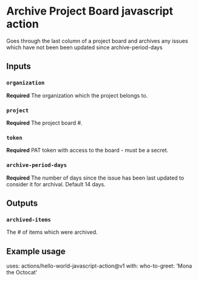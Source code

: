 # Archive Project Board javascript action

Goes through the last column of a project board and archives any issues which have not been been updated since archive-period-days

## Inputs

### `organization`

**Required** The organization which the project belongs to.

### `project`

**Required** The project board #.

### `token`

**Required** PAT token with access to the board - must be a secret.

### `archive-period-days`

**Required** The number of days since the issue has been last updated to consider it for archival. Default 14 days.

## Outputs

### `archived-items`

The # of items which were archived.

## Example usage

uses: actions/hello-world-javascript-action@v1
with:
  who-to-greet: 'Mona the Octocat'